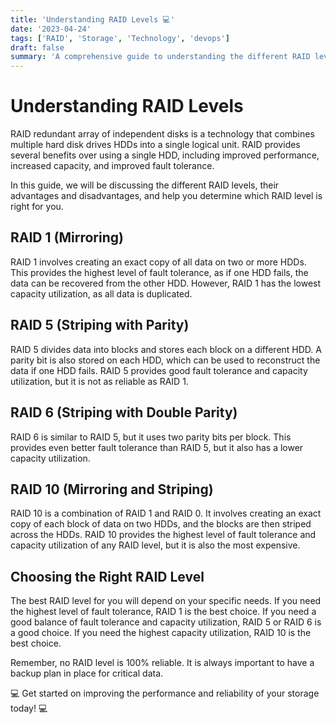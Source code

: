```yaml
---
title: 'Understanding RAID Levels 💻'
date: '2023-04-24'
tags: ['RAID', 'Storage', 'Technology', 'devops']
draft: false
summary: 'A comprehensive guide to understanding the different RAID levels and how they can improve performance, capacity, and fault tolerance of hard disk drives.'
---
```


# Understanding RAID Levels

RAID redundant array of independent disks is a technology that combines
multiple hard disk drives HDDs into a single logical unit. RAID provides
several benefits over using a single HDD, including improved performance,
increased capacity, and improved fault tolerance.

In this guide, we will be discussing the different RAID levels, their advantages
and disadvantages, and help you determine which RAID level is right for you.

## RAID 1 (Mirroring)

RAID 1 involves creating an exact copy of all data on two or more HDDs. This
provides the highest level of fault tolerance, as if one HDD fails, the data can
be recovered from the other HDD. However, RAID 1 has the lowest capacity
utilization, as all data is duplicated.

## RAID 5 (Striping with Parity)

RAID 5 divides data into blocks and stores each block on a different HDD. A
parity bit is also stored on each HDD, which can be used to reconstruct the data
if one HDD fails. RAID 5 provides good fault tolerance and capacity utilization,
but it is not as reliable as RAID 1.

## RAID 6 (Striping with Double Parity)

RAID 6 is similar to RAID 5, but it uses two parity bits per block. This
provides even better fault tolerance than RAID 5, but it also has a lower
capacity utilization.

## RAID 10 (Mirroring and Striping)

RAID 10 is a combination of RAID 1 and RAID 0. It involves creating an exact
copy of each block of data on two HDDs, and the blocks are then striped across
the HDDs. RAID 10 provides the highest level of fault tolerance and capacity
utilization of any RAID level, but it is also the most expensive.

## Choosing the Right RAID Level

The best RAID level for you will depend on your specific needs. If you need the
highest level of fault tolerance, RAID 1 is the best choice. If you need a good
balance of fault tolerance and capacity utilization, RAID 5 or RAID 6 is a good
choice. If you need the highest capacity utilization, RAID 10 is the best
choice.

Remember, no RAID level is 100% reliable. It is always important to have a
backup plan in place for critical data.

💻 Get started on improving the performance and reliability of your storage
today! 💻
